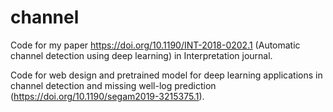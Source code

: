 # channel
Code for my paper https://doi.org/10.1190/INT-2018-0202.1 (Automatic channel detection using deep learning) in Interpretation journal.

Code for web design and pretrained model for deep learning applications in channel detection and missing well-log prediction (https://doi.org/10.1190/segam2019-3215375.1).
